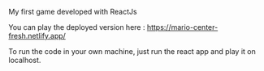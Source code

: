 My first game developed with ReactJs

You can play the deployed version here : https://mario-center-fresh.netlify.app/

To run the code in your own machine, just run the react app and play it on localhost. 

